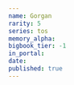 ```yaml
---
name: Gorgan
rarity: 5
series: tos
memory_alpha:
bigbook_tier: -1
in_portal:
date:
published: true
---
```



